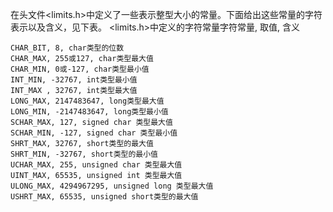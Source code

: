 在头文件<limits.h>中定义了一些表示整型大小的常量。下面给出这些常量的字符表示以及含义，见下表。
<limits.h>中定义的字符常量字符常量, 取值, 含义
```  
CHAR_BIT, 8, char类型的位数
CHAR_MAX, 255或127, char类型最大值
CHAR_MIN, 0或-127, char类型最小值
INT_MIN, -32767, int类型最小值
INT_MAX	, 32767, int类型最大值
LONG_MAX, 2147483647, long类型最大值
LONG_MIN, -2147483647, long类型最小值
SCHAR_MAX, 127, signed char 类型最大值
SCHAR_MIN, -127, signed char 类型最小值
SHRT_MAX, 32767, short类型的最大值
SHRT_MIN, -32767, short类型的最小值
UCHAR_MAX, 255, unsigned char 类型最大值
UINT_MAX, 65535, unsigned int 类型最大值
ULONG_MAX, 4294967295, unsigned long 类型最大值
USHRT_MAX, 65535, unsigned short类型的最大值
```